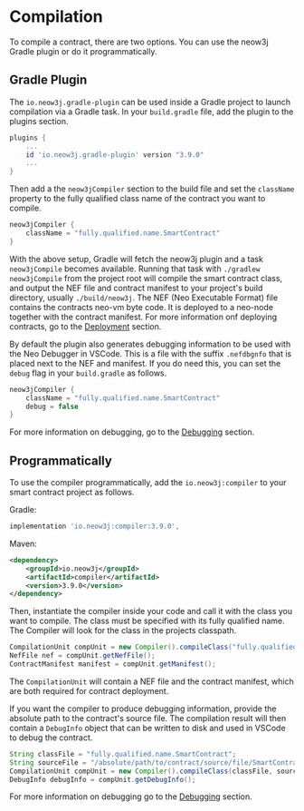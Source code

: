 # Compilation

To compile a contract, there are two options. You can use the neow3j Gradle plugin or do it
programmatically.

## Gradle Plugin

The `io.neow3j.gradle-plugin` can be used inside a Gradle project to launch compilation via a Gradle
task. In your `build.gradle` file, add the plugin to the plugins section.

```groovy
plugins {
    ...
    id 'io.neow3j.gradle-plugin' version "3.9.0"
    ... 
}
```

Then add a the `neow3jCompiler` section to the build file and set the `className` property to the fully qualified class
name of the contract you want to compile.

```groovy
neow3jCompiler {
    className = "fully.qualified.name.SmartContract"
}
```

With the above setup, Gradle will fetch the neow3j plugin and a task `neow3jCompile` becomes available. Running that
task with `./gradlew neow3jCompile` from the project root will compile the smart contract class, and output the NEF file
and contract manifest to your project's build directory, usually `./build/neow3j`. The NEF (Neo Executable Format) file
contains the contracts neo-vm byte code. It is deployed to a neo-node together with the contract manifest. For more
information onf deploying contracts, go to the [Deployment](smart_contract_development/deployment.md#deployment)
section.

By default the plugin also generates debugging information to be used with the Neo Debugger in VSCode. This is a file
with the suffix `.nefdbgnfo` that is placed next to the NEF and manifest. If you do need this, you can set the `debug`
flag in your `build.gradle` as follows.

```groovy
neow3jCompiler {
    className = "fully.qualified.name.SmartContract"
    debug = false
}
```

For more information on debugging, go to the [Debugging](smart_contract_development/debugging.md#debugging) section.


## Programmatically

To use the compiler programmatically, add the `io.neow3j:compiler` to your smart contract project as
follows. 

Gradle:

```groovy
implementation 'io.neow3j:compiler:3.9.0',
```

Maven:

```xml
<dependency>
    <groupId>io.neow3j</groupId>
    <artifactId>compiler</artifactId>
    <version>3.9.0</version>
</dependency>
```

Then, instantiate the compiler inside your code and call it with the class you want to compile. The class must be
specified with its fully qualified name. The Compiler will look for the class in the projects classpath.

```java
CompilationUnit compUnit = new Compiler().compileClass("fully.qualified.name.SmartContract");
NefFile nef = compUnit.getNefFile();
ContractManifest manifest = compUnit.getManifest();
```

The `CompilationUnit` will contain a NEF file and the contract manifest, which are both required
for contract deployment.

If you want the compiler to produce debugging information, provide the absolute path to the
contract's source file. The compilation result will then contain a `DebugInfo` object that can be
written to disk and used in VSCode to debug the contract.

```java
String classFile = "fully.qualified.name.SmartContract";
String sourceFile = "/absolute/path/to/contract/source/file/SmartContract.java";
CompilationUnit compUnit = new Compiler().compileClass(classFile, sourceFile);
DebugInfo debugInfo = compUnit.getDebugInfo();
```

For more information on debugging go to the
[Debugging](smart_contract_development/debugging.md#debugging) section.
